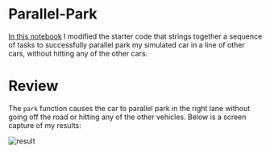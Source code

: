 # Parallel-Park

[In this notebook](https://github.com/Arina-W/Parallel-Park/blob/master/ParallelParking.ipynb) I modified the starter code that strings together a sequence of tasks to successfully parallel park 
my simulated car in a line of other cars, without hitting any of the other cars.

# Review

The ```park``` function causes the car to parallel park in the right lane without going off the road or hitting any of the other vehicles.
Below is a screen capture of my results:

![result](https://udacity-reviews-uploads.s3.us-west-2.amazonaws.com/_attachments/104877/1579436697/Screenshot_from_2020-01-19_07-24-01.png)


